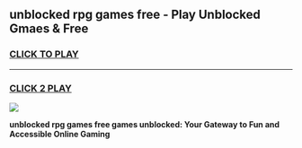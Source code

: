 
## unblocked rpg games free - Play Unblocked Gmaes & Free
<h3>
<a href="https://news.freeplayer.one?title=unblocked_rpg_games_free&ref=23F">CLICK TO PLAY</a></h3>
<hr>

<h3>
<a href="https://news.freeplayer.one?title=unblocked_rpg_games_free&ref=23F">CLICK 2 PLAY</a>
  
</h3>

<a href="https://news.freeplayer.one?title=unblocked_rpg_games_free&ref=23F/"><img src="https://clearcache.store/games.png"></a>


**unblocked rpg games free games unblocked: Your Gateway to Fun and Accessible Online Gaming**
